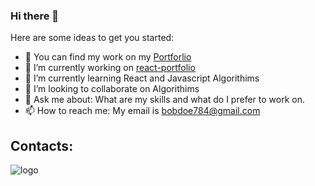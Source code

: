 ### Hi there 👋




Here are some ideas to get you started:
- 📓 You can find my work on my [Portforlio](https://saml415.github.io/react-portfolio/) 
- 🔭 I’m currently working on [react-portfolio](https://github.com/Saml415/react-portfolio)
- 🌱 I’m currently learning React and Javascript Algorithims
- 👯 I’m looking to collaborate on Algorithims
- 💬 Ask me about: What are my skills and what do I prefer to work on.
- 📫 How to reach me: My email is [bobdoe784@gmail.com](mailto:bobdoe784@gmail.com)


## Contacts:


![logo](https://user-images.githubusercontent.com/81829274/133861845-eebdcb10-16b6-4194-a6de-4286378e7903.png)
